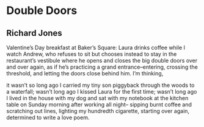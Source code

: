 # Double Doors
## Richard Jones
Valentine’s Day breakfast at Baker’s Square:
Laura drinks coffee while I watch Andrew,
who refuses to sit but chooses instead
to stay in the restaurant’s vestibule where
he opens and closes the big double doors
over and over again, as if he’s practicing
a grand entrance–entering, crossing
the threshold, and letting the doors
close behind him. I’m thinking,

it wasn’t so long ago I carried my tiny son
piggyback through the woods to a waterfall;
wasn’t long ago I kissed Laura for the first time;
wasn’t long ago I lived in the house with my dog
and sat with my notebook at the kitchen table
on Sunday morning after working all night–
sipping burnt coffee and scratching out lines,
lighting my hundredth cigarette, starting over
again, determined to write a love poem.